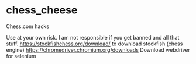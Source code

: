 # chess_cheese
Chess.com hacks

Use at your own risk. 
I am not responsible if you get banned and all that stuff.
https://stockfishchess.org/download/    to download stockfish (chess engine)
https://chromedriver.chromium.org/downloads   Download webdriver for selenium 
